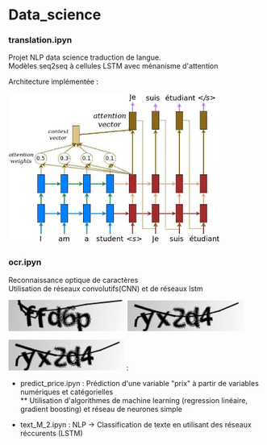 # Data_science

<h3> translation.ipyn </h3>

   Projet NLP data science traduction de langue.   
      Modèles seq2seq à cellules LSTM avec ménanisme d'attention
  
Architecture implémentée :
  
   <img src="images/attention_mechanism.jpg" width="420" height="300">

<h3> ocr.ipyn </h3>

   Reconnaissance optique de caractères  
      Utilisation de réseaux convolutifs(CNN) et de réseaux lstm  
  
<img src="images/first.png"> <img src="images/second.png"> 

<img src="images/second.png"> :


* predict_price.ipyn : Prédiction d'une variable "prix" à partir de variables numériques et catégorielles  
  ** Utilisation d'algorithmes de machine learning (regression linéaire, gradient boosting) et réseau de neurones simple  
  
* text_M_2.ipyn : NLP -> Classification de texte en utilisant des réseaux réccurents (LSTM) 
  
